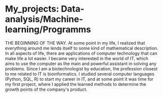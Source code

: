 # My_projects: Data-analysis/Machine-learning/Programms
THE BEGINNING OF THE WAY.
At some point in my life, I realized that everything around me lends itself to some kind of mathematical description. In all aspects of life, there are applications of computer technology that can make life a lot easier. I became very interested in the world of IT, which aims to use the computer as the main and powerful assistant in solving any problems. Since I am a biotechnologist by education, the profession closest to me related to IT is bioinformatics.
I studied several computer languages (Python, SQL, R) to start my career in IT, and at some point it was time for my first project, where I applied the learned methods to determine the growth points of the company's product.
